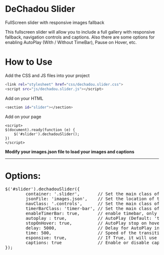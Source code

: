 DeChadou Slider
==============

FullScreen slider with responsive images fallback

This fullscreen slider will allow you to include a full gallery with responsive fallback, navigation controls and captions.
Also there are some options for enabling AutoPlay (With / Without TimeBar), Pause on Hover, etc.

<h1>How to Use</h1>



Add the CSS and JS files into your project
```sh
<link rel="stylesheet" href="css/dechadou.slider.css">
<script src="js/dechadou.slider.js"></script>
```

Add on your HTML
```sh
<section id="slider"></section>
```

Add on your page
```
<script>
$(document).ready(function (e) {
    $('#slider').dechadouSlider();
})
</script>
```
</pre>


<strong>Modify your images.json file to load your images and captions</strong>

-----------------------------------------------------------

<h1>Options:</h1>
<pre>
$('#slider').dechadouSlider({
        container: '.slider',       // Set the main class of the slides container (Default: '.slider')
        jsonFile: 'images.json',    // Set the location of the json file (Default: 'images.json')
        navClass: '.controls',      // Set the main class of the controls container (Default: '.controls')
        timerBarClass: 'timer-bar', // Set the main class of the timer-bar if enabled (Default: 'timer-bar')
        enableTimerBar: true,       // enable timebar, only visible if autoplay = true (Default: 'true')
        autoplay : true,            // AutoPlay (Default: 'true')
        stopOnHover: true,          // AutoPlay stop on hover (Default: 'true')
        delay: 5000,                // Delay for AutoPlay in miliseconds (Default: '5000')
        time: 500,                  // Speed of the transition (Default: '500')
        esponsive: true,            // If True, it will use the Tablet Image when the screen is below 1024px (Default: 'true')
        captions: true              // Enable or disable captions (Default: 'true')
});
</pre>